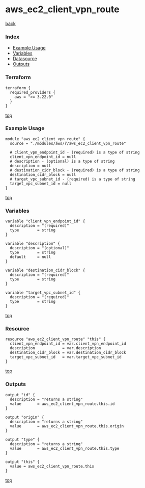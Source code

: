 # aws_ec2_client_vpn_route

[back](../aws.md)

### Index

- [Example Usage](#example-usage)
- [Variables](#variables)
- [Datasource](#datasource)
- [Outputs](#outputs)

### Terraform

```hcl
terraform {
  required_providers {
    aws = ">= 3.22.0"
  }
}
```

[top](#index)

### Example Usage

```hcl
module "aws_ec2_client_vpn_route" {
  source = "./modules/aws/r/aws_ec2_client_vpn_route"

  # client_vpn_endpoint_id - (required) is a type of string
  client_vpn_endpoint_id = null
  # description - (optional) is a type of string
  description = null
  # destination_cidr_block - (required) is a type of string
  destination_cidr_block = null
  # target_vpc_subnet_id - (required) is a type of string
  target_vpc_subnet_id = null
}
```

[top](#index)

### Variables

```hcl
variable "client_vpn_endpoint_id" {
  description = "(required)"
  type        = string
}

variable "description" {
  description = "(optional)"
  type        = string
  default     = null
}

variable "destination_cidr_block" {
  description = "(required)"
  type        = string
}

variable "target_vpc_subnet_id" {
  description = "(required)"
  type        = string
}
```

[top](#index)

### Resource

```hcl
resource "aws_ec2_client_vpn_route" "this" {
  client_vpn_endpoint_id = var.client_vpn_endpoint_id
  description            = var.description
  destination_cidr_block = var.destination_cidr_block
  target_vpc_subnet_id   = var.target_vpc_subnet_id
}
```

[top](#index)

### Outputs

```hcl
output "id" {
  description = "returns a string"
  value       = aws_ec2_client_vpn_route.this.id
}

output "origin" {
  description = "returns a string"
  value       = aws_ec2_client_vpn_route.this.origin
}

output "type" {
  description = "returns a string"
  value       = aws_ec2_client_vpn_route.this.type
}

output "this" {
  value = aws_ec2_client_vpn_route.this
}
```

[top](#index)